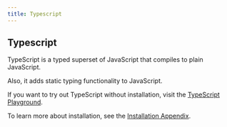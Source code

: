 ```yaml
---
title: Typescript
---
```

## Typescript

TypeScript is a typed superset of JavaScript that compiles to plain JavaScript.

Also, it adds static typing functionality to JavaScript.

If you want to try out TypeScript without installation, visit the <a href='http://www.typescriptlang.org/play/index.html' target='_blank' rel='nofollow'>TypeScript Playground</a>. 

To learn more about installation, see the [Installation Appendix](./src/articles/typescript/appendix-installation/index.md).
